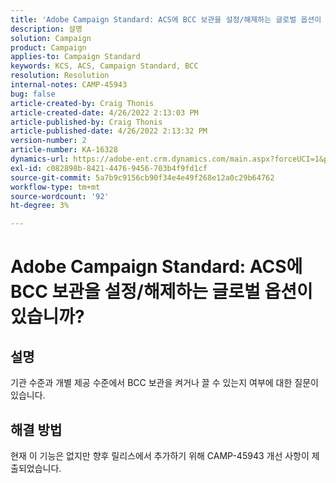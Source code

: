 ```yaml
---
title: 'Adobe Campaign Standard: ACS에 BCC 보관을 설정/해제하는 글로벌 옵션이 있습니까?'
description: 설명
solution: Campaign
product: Campaign
applies-to: Campaign Standard
keywords: KCS, ACS, Campaign Standard, BCC
resolution: Resolution
internal-notes: CAMP-45943
bug: false
article-created-by: Craig Thonis
article-created-date: 4/26/2022 2:13:03 PM
article-published-by: Craig Thonis
article-published-date: 4/26/2022 2:13:32 PM
version-number: 2
article-number: KA-16328
dynamics-url: https://adobe-ent.crm.dynamics.com/main.aspx?forceUCI=1&pagetype=entityrecord&etn=knowledgearticle&id=5c2173f6-6ac5-ec11-a7b6-0022480a138b
exl-id: c082898b-8421-4476-9456-703b4f9fd1cf
source-git-commit: 5a7b9c9156cb90f34e4e49f268e12a0c29b64762
workflow-type: tm+mt
source-wordcount: '92'
ht-degree: 3%

---
```


# Adobe Campaign Standard: ACS에 BCC 보관을 설정/해제하는 글로벌 옵션이 있습니까?

## 설명


기관 수준과 개별 제공 수준에서 BCC 보관을 켜거나 끌 수 있는지 여부에 대한 질문이 있습니다.


## 해결 방법


현재 이 기능은 없지만 향후 릴리스에서 추가하기 위해 CAMP-45943 개선 사항이 제출되었습니다.
